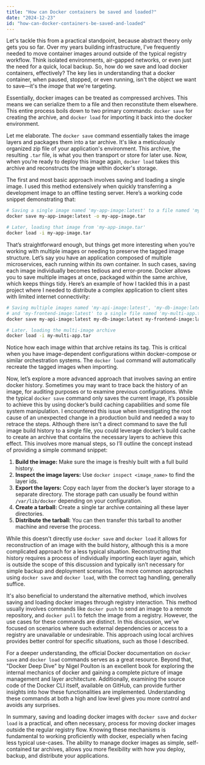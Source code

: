 ```yaml
---
title: "How can Docker containers be saved and loaded?"
date: "2024-12-23"
id: "how-can-docker-containers-be-saved-and-loaded"
---
```


Let's tackle this from a practical standpoint, because abstract theory only gets you so far. Over my years building infrastructure, I've frequently needed to move container images around outside of the typical registry workflow. Think isolated environments, air-gapped networks, or even just the need for a quick, local backup. So, how do we save and load docker containers, effectively? The key lies in understanding that a docker container, when paused, stopped, or even running, isn't the object we want to save—it's the *image* that we're targeting.

Essentially, docker images can be treated as compressed archives. This means we can serialize them to a file and then reconstitute them elsewhere. This entire process boils down to two primary commands: `docker save` for creating the archive, and `docker load` for importing it back into the docker environment.

Let me elaborate. The `docker save` command essentially takes the image layers and packages them into a tar archive. It's like a meticulously organized zip file of your application's environment. This archive, the resulting `.tar` file, is what you then transport or store for later use. Now, when you’re ready to deploy this image again, `docker load` takes this archive and reconstructs the image within docker's storage.

The first and most basic approach involves saving and loading a single image. I used this method extensively when quickly transferring a development image to an offline testing server. Here’s a working code snippet demonstrating that:

```bash
# Saving a single image named 'my-app-image:latest' to a file named 'my-app-image.tar'
docker save my-app-image:latest -o my-app-image.tar

# Later, loading that image from 'my-app-image.tar'
docker load -i my-app-image.tar
```

That’s straightforward enough, but things get more interesting when you’re working with multiple images or needing to preserve the tagged image structure. Let’s say you have an application composed of multiple microservices, each running within its own container. In such cases, saving each image individually becomes tedious and error-prone. Docker allows you to save multiple images at once, packaged within the same archive, which keeps things tidy. Here’s an example of how I tackled this in a past project where I needed to distribute a complex application to client sites with limited internet connectivity:

```bash
# Saving multiple images named 'my-api-image:latest', 'my-db-image:latest'
# and 'my-frontend-image:latest' to a single file named 'my-multi-app.tar'
docker save my-api-image:latest my-db-image:latest my-frontend-image:latest -o my-multi-app.tar

# Later, loading the multi-image archive
docker load -i my-multi-app.tar
```
Notice how each image within that archive retains its tag. This is critical when you have image-dependent configurations within docker-compose or similar orchestration systems. The `docker load` command will automatically recreate the tagged images when importing.

Now, let’s explore a more advanced approach that involves saving an entire docker history. Sometimes you may want to trace back the history of an image, for auditing purposes or to examine previous configurations. While the typical `docker save` command only saves the current image, it’s possible to achieve this by using docker’s build caching capabilities and some file system manipulation. I encountered this issue when investigating the root cause of an unexpected change in a production build and needed a way to retrace the steps. Although there isn't a direct command to save the full image build history to a single file, you could leverage docker’s build cache to create an archive that contains the necessary layers to achieve this effect. This involves more manual steps, so I’ll outline the concept instead of providing a simple command snippet:

1.  **Build the image:** Make sure the image is freshly built with a full build history.
2.  **Inspect the image layers:** Use `docker inspect <image_name>` to find the layer ids.
3.  **Export the layers:** Copy each layer from the docker’s layer storage to a separate directory. The storage path can usually be found within `/var/lib/docker` depending on your configuration.
4.  **Create a tarball:** Create a single tar archive containing all these layer directories.
5.  **Distribute the tarball:** You can then transfer this tarball to another machine and reverse the process.

While this doesn't directly use `docker save` and `docker load` it allows for reconstruction of an image with the build history, although this is a more complicated approach for a less typical situation. Reconstructing that history requires a process of individually importing each layer again, which is outside the scope of this discussion and typically isn’t necessary for simple backup and deployment scenarios. The more common approaches using `docker save` and `docker load`, with the correct tag handling, generally suffice.

It's also beneficial to understand the alternative method, which involves saving and loading docker images through registry interaction. This method usually involves commands like `docker push` to send an image to a remote repository, and `docker pull` to fetch the image from a registry. However, the use cases for these commands are distinct. In this discussion, we’ve focused on scenarios where such external dependencies or access to a registry are unavailable or undesirable. This approach using local archives provides better control for specific situations, such as those I described.

For a deeper understanding, the official Docker documentation on `docker save` and `docker load` commands serves as a great resource. Beyond that, "Docker Deep Dive" by Nigel Poulton is an excellent book for exploring the internal mechanics of docker and gaining a complete picture of image management and layer architecture. Additionally, examining the source code of the Docker CLI itself, available on GitHub, can provide further insights into how these functionalities are implemented. Understanding these commands at both a high and low level gives you more control and avoids any surprises.

In summary, saving and loading docker images with `docker save` and `docker load` is a practical, and often necessary, process for moving docker images outside the regular registry flow. Knowing these mechanisms is fundamental to working proficiently with docker, especially when facing less typical use-cases. The ability to manage docker images as simple, self-contained tar archives, allows you more flexibility with how you deploy, backup, and distribute your applications.
